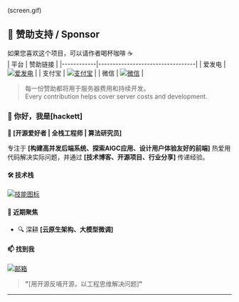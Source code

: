 (screen.gif)

## 💖 赞助支持 / Sponsor
如果您喜欢这个项目，可以请作者喝杯咖啡 ☕  
| 平台       | 赞助链接                          |
|------------|----------------------------------|
| 爱发电     | [![爱发电](https://img.shields.io/badge/-点击支持-FFDD00?style=flat-square&logo=alipay&logoColor=000)](https://afdian.com/a/mxcos) |
| 支付宝     | [![支付宝](https://img.shields.io/badge/-扫码赞助-00A0E9?style=flat-square&logo=alipay&logoColor=white)](https://sponsor.mxcos.com/assets/images/qrcode/alipay.png) |
| 微信       | [![微信](https://img.shields.io/badge/-扫码赞助-07C160?style=flat-square&logo=wechat&logoColor=white)](https://sponsor.mxcos.com/assets/images/qrcode/wechat.png) |

> 每一份赞助都将用于服务器费用和持续开发。  
> Every contribution helps cover server costs and development.

### **👋 你好，我是[hackett]**  
**🚀 [开源爱好者 | 全栈工程师 | 算法研究员]**   

专注于 **[构建高并发后端系统、探索AIGC应用、设计用户体验友好的前端]** 
热爱用代码解决实际问题，并通过 **[技术博客、开源项目、行业分享]** 传递经验。  

#### **🛠️ 技术栈**  
[![技能图标](https://skillicons.dev/icons?i=cpp,java,flutter,py,react,docker,github,html)](https://skillicons.dev)  

#### **🌱 近期聚焦**  
- 🔍 深耕 **[云原生架构、大模型微调]**

#### **📫 找到我**  
[![邮箱](https://img.shields.io/badge/-Email-D14836?style=flat&logo=gmail&logoColor=white)](mailto:hackettice@hotmail.com)  

> **"**[用开源反哺开源，以工程思维解决问题]**"**  

---
